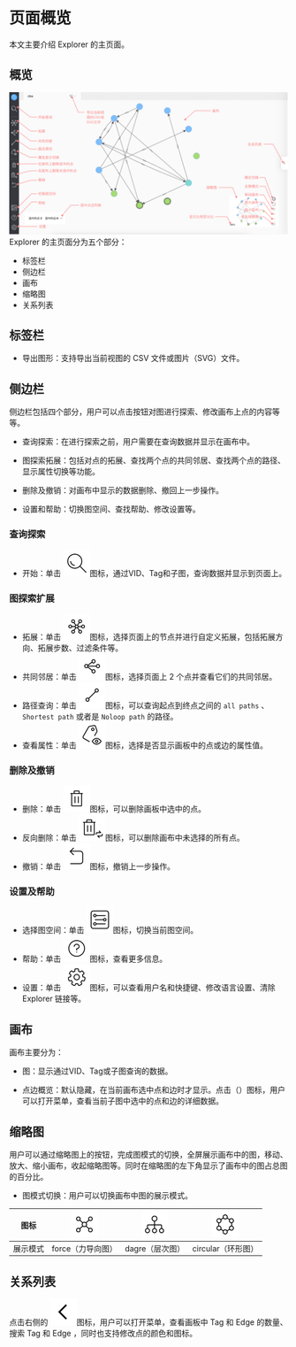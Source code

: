 # 页面概览

本文主要介绍 Explorer 的主页面。

## 概览

![Explorer](../figs/ex-ug-006-1.png)
Explorer 的主页面分为五个部分：

- 标签栏
- 侧边栏
- 画布
- 缩略图
- 关系列表

## 标签栏

- 导出图形：支持导出当前视图的 CSV 文件或图片（SVG）文件。

## 侧边栏

侧边栏包括四个部分，用户可以点击按钮对图进行探索、修改画布上点的内容等等。

- 查询探索：在进行探索之前，用户需要在查询数据并显示在画布中。

- 图探索拓展：包括对点的拓展、查找两个点的共同邻居、查找两个点的路径、显示属性切换等功能。

- 删除及撤销：对画布中显示的数据删除、撤回上一步操作。

- 设置和帮助：切换图空间、查找帮助、修改设置等。

### 查询探索

- 开始：单击 ![query](../figs/nav-query.png)图标，通过VID、Tag和子图，查询数据并显示到页面上。

### 图探索扩展

- 拓展：单击 ![expand](../figs/rightclickmenu-expand.png)图标，选择页面上的节点并进行自定义拓展，包括拓展方向、拓展步数、过滤条件等。
- 共同邻居：单击 ![commonNeighbor](../figs/rightclickmenu-commonNeighbor.png)图标，选择页面上 2 个点并查看它们的共同邻居。
- 路径查询：单击 ![findPath](../figs/rightclickmenu-findPath.png)图标，可以查询起点到终点之间的 `all paths` 、 `Shortest path` 或者是 `Noloop path` 的路径。
- 查看属性：单击 ![propertyView](../figs/nav-propertyView.png)图标，选择是否显示画板中的点或边的属性值。

### 删除及撤销

- 删除：单击 ![delete](../figs/nav-delete.png)图标，可以删除画板中选中的点。
- 反向删除：单击 ![deleteReverse](../figs/nav-deleteReverse.png)图标，可以删除画布中未选择的所有点。
- 撤销：单击 ![Revoke](../figs/nav-Revoke.png)图标，撤销上一步操作。

### 设置及帮助

- 选择图空间：单击 ![graphSpace](../figs/nav-graphSpace.png)图标，切换当前图空间。
- 帮助：单击 ![help](../figs/nav-help.png)图标，查看更多信息。
- 设置：单击 ![setup](../figs/nav-setup.png)图标，可以查看用户名和快捷键、修改语言设置、清除 Explorer 链接等。
## 画布

画布主要分为：

- 图：显示通过VID、Tag或子图查询的数据。

- 点边概览：默认隐藏，在当前画布选中点和边时才显示。点击（）图标，用户可以打开菜单，查看当前子图中选中的点和边的详细数据。

## 缩略图

用户可以通过缩略图上的按钮，完成图模式的切换，全屏展示画布中的图，移动、放大、缩小画布，收起缩略图等。同时在缩略图的左下角显示了画布中的图占总图的百分比。

- 图模式切换：用户可以切换画布中图的展示模式。

| 图标 | ![force](../figs/Thumbnail-graphView.png) | ![dagre](../figs/Thumbnail-treeView.png) | ![circular](../figs/Thumbnail-sphereView.png) | 
| ---- | ---- |----| ----|
| 展示模式 | force（力导向图） | dagre（层次图） | circular（环形图） |
## 关系列表

点击右侧的 ![unfold](../figs/sidebar-unfold.png)图标，用户可以打开菜单，查看画板中 Tag 和 Edge 的数量、搜索 Tag 和 Edge ，同时也支持修改点的颜色和图标。